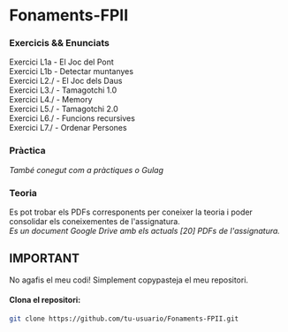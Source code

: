# Fonaments-FPII
### Exercicis && Enunciats
Exercici L1a  - El Joc del Pont  
Exercici L1b  - Detectar muntanyes  
Exercici L2./ - El Joc dels Daus  
Exercici L3./ - Tamagotchi 1.0  
Exercici L4./ - Memory  
Exercici L5./ - Tamagotchi 2.0  
Exercici L6./ - Funcions recursives  
Exercici L7./ - Ordenar Persones  

### Pràctica  

_També conegut com a pràctiques o Gulag_  

### Teoria

Es pot trobar els PDFs corresponents per coneixer la teoria i poder consolidar els coneixementes de l'assignatura.  
_Es un document Google Drive amb els actuals [20] PDFs de l'assignatura._

## IMPORTANT

No agafis el meu codi! Simplement copypasteja el meu repositori.  

#### Clona el repositori:
```bash
git clone https://github.com/tu-usuario/Fonaments-FPII.git 
